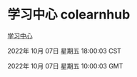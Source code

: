 # 学习中心 colearnhub
[学习中心](http://27.19.33.125:56308/colearnhub/)

2022年 10月 07日 星期五 18:00:03 CST

2022年 10月 07日 星期五 10:00:03 GMT
